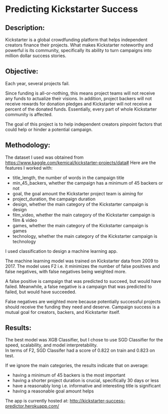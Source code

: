 # Predicting Kickstarter Success

## Description: 
Kickstarter is a global crowdfunding platform that helps independent creators finance their projects. What makes Kickstarter noteworthy and powerful is its community, specifically its ability to turn campaigns into million dollar success stories. 

## Objective: 
Each year, several projects fail.

Since funding is all-or-nothing, this means project teams will not receive any funds to actualize their visions. In addition, project backers will not receive rewards for donation pledges and Kickstarter will not receive a percent of the donated funds. Essentially, every part of whole Kickstarter community is affected.

The goal of this project is to help independent creators pinpoint factors that could help or hinder a potential campaign.

## Methodology: 
The dataset I used was obtained from https://www.kaggle.com/kemical/kickstarter-projects/data#
Here are the features I worked with:
- title_length, the number of words in the campaign title		
- min_45_backers, whether the campaign has a minimum of 45 backers or not
- goal, the goal amount the Kickstarter project team is aiming for
- project_duration, the campaign duration
- design, whether the main category of the Kickstarter campaign is design
- film_video, whether the main category of the Kickstarter campaign is film & video
- games, whether the main category of the Kickstarter campaign is games	
- technology, whether the main category of the Kickstarter campaign is technology

I used classification to design a machine learning app.

The machine learning model was trained on Kickstarter data from 2009 to 2017. 
The model uses F2 i.e. it minimizes the number of false positives and false negatives, with false negatives being weighted more.

A false positive is campaign that was predicted to succeed, but would have failed. 
Meanwhile, a false negative is a campaign that was predicted to failed, but would have succeeded.

False negatives are weighted more because potentially successful projects should receive the funding they need and deserve. Campaign success is a mutual goal for creators, backers, and Kickstarter itself.


## Results: <br>
The best model was XGB Classifier, but I chose to use SGD Classifier for the speed, scalability, and model interpretability. <br>
In terms of F2, SGD Classifer had a score of 0.822 on train and 0.823 on test.

If we ignore the main categories, the results indicate that on average: <br>
- having a minimum of 45 backers is the most important 
- having a shorter project duration is crucial, specifically 30 days or less
- have a reasonably long i.e. informative and interesting title is significant
- having a reasonable goal amount helps

The app is currently hosted at: 
http://kickstarter-success-predictor.herokuapp.com/

